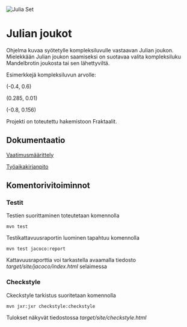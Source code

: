 ![Julia Set](https://github.com/oskarTom/ot-harjoitustyo/blob/master/images/Julia%202.png)

# Julian joukot
Ohjelma kuvaa syötetylle kompleksiluvulle vastaavan Julian joukon. Mielekkään Julian joukon saamiseksi on suotavaa valita kompleksiluku Mandelbrotin joukosta tai sen lähettyviltä.

Esimerkkejä kompleksiluvun arvolle:

(-0.4, 0.6)

(0.285, 0.01)

(-0.8, 0.156)

Projekti on toteutettu hakemistoon Fraktaalit.

## Dokumentaatio
[Vaatimusmäärittely](https://github.com/oskarTom/ot-harjoitustyo/blob/master/Dokumentointi/Vaatimusmaarittely.md)

[Työaikakirjanpito](https://github.com/oskarTom/ot-harjoitustyo/blob/master/Dokumentointi/tuntikirjanpito.md)

## Komentorivitoiminnot
### Testit
Testien suorittaminen toteutetaan komennolla

    mvn test
Testikattavuusraportin luominen tapahtuu komennolla

    mvn test jacoco:report
Kattavuusraporttia voi tarkastella avaamalla tiedosto *target/site/jacoco/index.html* selaimessa
### Checkstyle
Ckeckstyle tarkistus suoritetaan komennolla

    mvn jxr:jxr checkstyle:checkstyle
Tulokset näkyvät tiedostossa *target/site/checkstyle.html*
